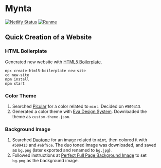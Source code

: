 # Mynta

[![Netlify Status](https://api.netlify.com/api/v1/badges/6fa5142b-3477-4532-864f-0d2130b3f45b/deploy-status)](https://app.netlify.com/sites/mynta/deploys) [![Runme](https://runme.io/static/button.svg)](https://runme.io/run?app_id=76ab75eb-f177-40f9-8e6d-eed4271c28f7)

## Quick Creation of a Website

### HTML Boilerplate

Generated new website with [HTML5 Boilerplate](https://github.com/h5bp/html5-boilerplate).

```
npx create-html5-boilerplate new-site
cd new-site
npm install
npm start
```

### Color Theme

1. Searched [Picular](https://picular.co) for a color related to `mint`. Decided on `#509413`.
2. Generated a color theme with [Eva Design System](https://colors.eva.design/). Downloaded the theme as `custom-theme.json`.

### Background Image

1. Searched [Duotone](https://duotone.shapefactory.co/) for an image related to `mint`, then colored it with `#509413` and `#ebf9ce`. The duo toned image was downloaded, and saved as `bg.png` (later exported and renamed to `bg.jpg`).
2. Followed instructions at [Perfect Full Page Background Image](https://css-tricks.com/perfect-full-page-background-image/) to set `bg.png` as the background image.
